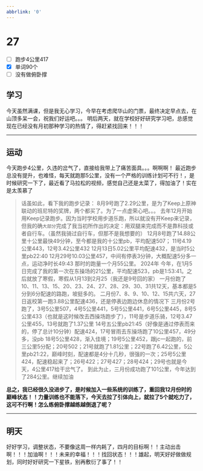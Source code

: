 ```yaml
---
abbrlink: '0'
---
```

# 27

- [ ] 跑步4公里417
- [x] 单词90个
- [ ] 没有做俯卧撑

## 学习

今天虽然满课，但是我无心学习，今早在考虑爬华山的门票，最终决定早点去，在山顶多呆一会，祝我们好运吧。。。
明后两天，就在学校好好研究学习吧，总感觉现在已经没有月初那种学习的热情了，得赶紧找回来！！！
***

## 运动

今天跑步4公里，久违的岔气了，直接给我带上了痛苦面具。。。啊啊啊！
最近跑步总没有提升，也难怪，每天就跑那5公里，没有一个严格的训练计划可不行！，是时候研究一下了，最近看了马拉松的视频，感觉自己还是太菜了，得加油了！实在是太羡慕了

>话虽如此，看下我的跑步记录：
8月9号跑了2.29公里，是为了Keep上原神联动的班尼特的奖牌，两个都买了。为了一点虚荣心吧。。。
去年12月开始用Keep记录跑步。因为当时学校用步道乐跑，所以就没有开Keep来记录，但我的确`大部分`完成了我当初所作出的决定：用双腿来完成而不是靠科技或者自行车。（虽然我骑过自行车，但那不是我想要的）
12月8号跑了14.88公里十公里最快49分钟，至今都是我的十公里pb，平均配速507；
11号4.19公里443，12号3.42公里432
12月13日5.02公里平均配速432，是当时5公里pb22:40
12月29号10.03公里457，中间有停表3分钟，大概配速5分多一点，运动净时长49:43
那时的跑量一个月55公里。
>2024年
今年，在1月5日完成了我的第一次在东操场的21公里，平均配速523，pb是1:53:41。之后就放了寒假，寒假从1月13到2月25（我还是9号回的家）
一月份跑了10、11、13、15、20、23、24、27、28、29、30、31共12天，基本都是5分到6分配速的路跑，坡挺多的。
二月份7、8、9、10、12、15共六天，27日返校第一跑3.88公里配速436，还是停表边跑边休息的情况下
三月份2号跑了，3号5公里507，4号5公里441，5号5公里441，6号5公里445，8号5公里433（也就是这时候改去西操场跑步了），11号是步道乐骑，12号3.47公里455，13号就跑了1.37公里
14号五公里pb21:45（好像是通过停表而来的，停了总计10分钟）配速424，17号冒雨去东操场跑了10公里457，49分多，没pb
18号5公里428，渐入佳境；19号5公里452，跟jc一起跑的，前三公里5分配；20号502；21号就跑了1.81公里；22号跑了6.42公里，5公里pb21:22，巅峰时刻，配速都是4分十几秒，很强的一次；25号5公里424，配速稳起来了；26号422；27号427；28号424；29号也就是今天，4公里417给干岔气了。
到此为止，三月份成功跑了101公里，今年达到了284公里。继续加油

**总之，我已经很久没进步了，是时候加入一些系统的训练了，重回我12月份时的巅峰状态！！力量训练也不能落下，今天去拉了引体向上，就拉了5个就吃力了，这可不行啊！怎么练俯卧撑越练越倒退了呢？**
***

## 明天

好好学习，调整状态，不要像这周一样内耗了，四月的目标啊！！主动出击啊！！！加油啊！！！未来的幸福！！！找回状态！！！雄起，明天好好做做规划，同时好好研究一下星铁，别再敷衍了事了！！
